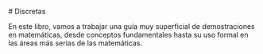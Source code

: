 # Discretas

En este libro, vamos a trabajar una guía muy superficial de demostraciones en matemáticas,
desde conceptos fundamentales hasta su uso formal en las áreas más serias de las matemáticas.
